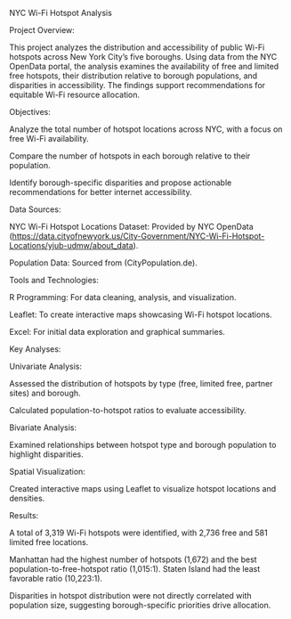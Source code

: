 NYC Wi-Fi Hotspot Analysis

Project Overview:

This project analyzes the distribution and accessibility of public Wi-Fi hotspots across New York City’s five boroughs. Using data from the NYC OpenData portal, the analysis examines the availability of free and limited free hotspots, their distribution relative to borough populations, and disparities in accessibility. The findings support recommendations for equitable Wi-Fi resource allocation.

Objectives:

Analyze the total number of hotspot locations across NYC, with a focus on free Wi-Fi availability.

Compare the number of hotspots in each borough relative to their population.

Identify borough-specific disparities and propose actionable recommendations for better internet accessibility.

Data Sources:

NYC Wi-Fi Hotspot Locations Dataset: Provided by NYC OpenData (https://data.cityofnewyork.us/City-Government/NYC-Wi-Fi-Hotspot-Locations/yjub-udmw/about_data).

Population Data: Sourced from (CityPopulation.de).

Tools and Technologies:

R Programming: For data cleaning, analysis, and visualization.

Leaflet: To create interactive maps showcasing Wi-Fi hotspot locations.

Excel: For initial data exploration and graphical summaries.

Key Analyses:

Univariate Analysis:

Assessed the distribution of hotspots by type (free, limited free, partner sites) and borough.

Calculated population-to-hotspot ratios to evaluate accessibility.

Bivariate Analysis:

Examined relationships between hotspot type and borough population to highlight disparities.

Spatial Visualization:

Created interactive maps using Leaflet to visualize hotspot locations and densities.

Results:

A total of 3,319 Wi-Fi hotspots were identified, with 2,736 free and 581 limited free locations.

Manhattan had the highest number of hotspots (1,672) and the best population-to-free-hotspot ratio (1,015:1). Staten Island had the least favorable ratio (10,223:1).

Disparities in hotspot distribution were not directly correlated with population size, suggesting borough-specific priorities drive allocation.
